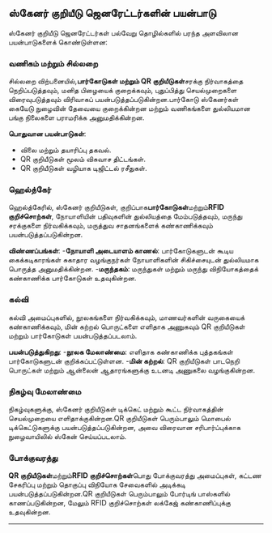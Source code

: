 ## ஸ்கேனர் குறியீடு ஜெனரேட்டர்களின் பயன்பாடு

ஸ்கேனர் குறியீடு ஜெனரேட்டர்கள் பல்வேறு தொழில்களில் பரந்த அளவிலான பயன்பாடுகளைக் கொண்டுள்ளன:

### வணிகம் மற்றும் சில்லறை
சில்லறை விற்பனையில்,**பார்கோடுகள் மற்றும் QR குறியீடுகள்**சரக்கு நிர்வாகத்தை நெறிப்படுத்தவும், மனித பிழையைக் குறைக்கவும், புதுப்பித்து செயல்முறைகளை விரைவுபடுத்தவும் விரிவாகப் பயன்படுத்தப்படுகின்றன.பார்கோடு ஸ்கேனர்கள் கையேடு நுழைவின் தேவையை குறைக்கின்றன மற்றும் வணிகங்களை துல்லியமான பங்கு நிலைகளை பராமரிக்க அனுமதிக்கின்றன.

**பொதுவான பயன்பாடுகள்**:
- விலை மற்றும் தயாரிப்பு தகவல்.
- QR குறியீடுகள் மூலம் விசுவாச திட்டங்கள்.
- QR குறியீடுகள் வழியாக டிஜிட்டல் ரசீதுகள்.

### ஹெல்த்கேர்
ஹெல்த்கேரில், ஸ்கேனர் குறியீடுகள், குறிப்பாக**பார்கோடுகள்**மற்றும்**RFID குறிச்சொற்கள்**, நோயாளியின் பதிவுகளின் துல்லியத்தை மேம்படுத்தவும், மருந்து சரக்குகளை நிர்வகிக்கவும், மருத்துவ சாதனங்களைக் கண்காணிக்கவும் பயன்படுத்தப்படுகின்றன.

**விண்ணப்பங்கள்**:
-**நோயாளி அடையாளம் காணல்**: பார்கோடுகளுடன் கூடிய கைக்கடிகாரங்கள் சுகாதார வழங்குநர்கள் நோயாளிகளின் சிகிச்சையுடன் துல்லியமாக பொருத்த அனுமதிக்கின்றன.
-**மருந்தகம்**: மருந்துகள் மற்றும் மருந்து விநியோகத்தைக் கண்காணிக்க பார்கோடுகள் உதவுகின்றன.

### கல்வி
கல்வி அமைப்புகளில், நூலகங்களை நிர்வகிக்கவும், மாணவர்களின் வருகையைக் கண்காணிக்கவும், மின் கற்றல் பொருட்களை எளிதாக அணுகவும் QR குறியீடுகள் மற்றும் பார்கோடுகள் பயன்படுத்தப்படலாம்.

**பயன்படுத்துகிறது**:
-**நூலக மேலாண்மை**: எளிதாக கண்காணிக்க புத்தகங்கள் பார்கோடுகளுடன் குறிக்கப்பட்டுள்ளன.
-**மின் கற்றல்**: QR குறியீடுகள் பாடநெறி பொருட்கள் மற்றும் ஆன்லைன் ஆதாரங்களுக்கு உடனடி அணுகலை வழங்குகின்றன.

### நிகழ்வு மேலாண்மை
நிகழ்வுகளுக்கு, ஸ்கேனர் குறியீடுகள் டிக்கெட் மற்றும் கூட்ட நிர்வாகத்தின் செயல்முறையை எளிதாக்குகின்றன.QR குறியீடுகள் பெரும்பாலும் மொபைல் டிக்கெட்டுகளுக்கு பயன்படுத்தப்படுகின்றன, அவை விரைவான சரிபார்ப்புக்காக நுழைவாயிலில் ஸ்கேன் செய்யப்படலாம்.

### போக்குவரத்து
**QR குறியீடுகள்**மற்றும்**RFID குறிச்சொற்கள்**பொது போக்குவரத்து அமைப்புகள், கட்டண சேகரிப்பு மற்றும் தொகுப்பு விநியோக சேவைகளில் அடிக்கடி பயன்படுத்தப்படுகின்றன.QR குறியீடுகள் பெரும்பாலும் போர்டிங் பாஸ்களில் காணப்படுகின்றன, மேலும் RFID குறிச்சொற்கள் லக்கேஜ் கண்காணிப்புக்கு உதவுகின்றன.

---